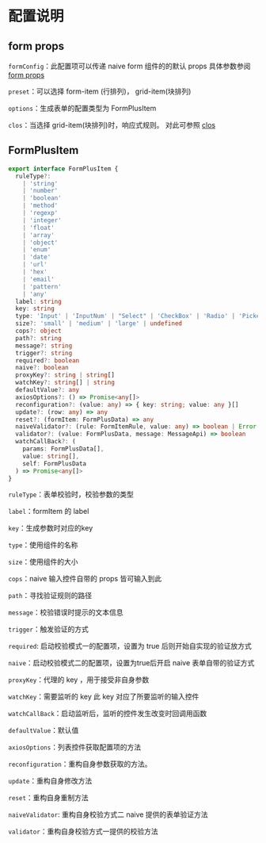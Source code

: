 # 配置说明

## form props

`formConfig`：此配置项可以传递 naive form 组件的的默认 props 具体参数参阅 [form props](https://www.naiveui.com/zh-CN/os-theme/components/form#API)

`preset`：可以选择 form-item (行排列)， grid-item(块排列)

`options`：生成表单的配置类型为 FormPlusItem

`clos`：当选择 grid-item(块排列)时，响应式规则。 对此可参照 [clos](https://www.naiveui.com/zh-CN/os-theme/components/grid)

## FormPlusItem

``` ts
export interface FormPlusItem {
  ruleType?:
    | 'string'
    | 'number'
    | 'boolean'
    | 'method'
    | 'regexp'
    | 'integer'
    | 'float'
    | 'array'
    | 'object'
    | 'enum'
    | 'date'
    | 'url'
    | 'hex'
    | 'email'
    | 'pattern'
    | 'any'
  label: string
  key: string
  type: 'Input' | 'InputNum' | "Select" | 'CheckBox' | 'Radio' | 'Picker' | 'Time' | 'Switch' | 'TreeSelect' | 'Transfer' | 'null'
  size?: 'small' | 'medium' | 'large' | undefined
  cops?: object
  path?: string
  message?: string
  trigger?: string
  required?: boolean
  naive?: boolean
  proxyKey?: string | string[]
  watchKey?: string[] | string
  defaultValue?: any
  axiosOptions?: () => Promise<any[]>
  reconfiguration?: (value: any) => { key: string; value: any }[]
  update?: (row: any) => any
  reset?: (formItem: FormPlusData) => any
  naiveValidator?: (rule: FormItemRule, value: any) => boolean | Error
  validator?: (value: FormPlusData, message: MessageApi) => boolean
  watchCallBack?: (
    params: FormPlusData[],
    value: string[],
    self: FormPlusData
  ) => Promise<any[]>
}
```

`ruleType`：表单校验时，校验参数的类型

`label`：formItem 的 label

`key`：生成参数时对应的key

`type`：使用组件的名称

`size`：使用组件的大小

`cops`：naive 输入控件自带的 props 皆可输入到此

`path`：寻找验证规则的路径

`message`：校验错误时提示的文本信息

`trigger`：触发验证的方式

`required`: 启动校验模式一的配置项，设置为 true 后则开始自实现的验证放方式

`naive`：启动校验模式二的配置项，设置为true后开启 naive 表单自带的验证方式

`proxyKey`：代理的 key ，用于接受非自身参数

`watchKey`：需要监听的 key 此 key 对应了所要监听的输入控件

`watchCallBack`：启动监听后，监听的控件发生改变时回调用函数

`defaultValue`：默认值

`axiosOptions`：列表控件获取配置项的方法

`reconfiguration`：重构自身参数获取的方法。

`update`：重构自身修改方法

`reset`：重构自身重制方法

`naiveValidator`: 重构自身校验方式二 naive 提供的表单验证方法

`validator`：重构自身校验方式一提供的校验方法
